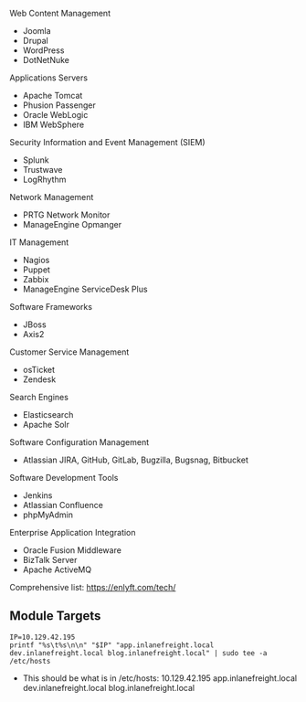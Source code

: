 Web Content Management
- Joomla
- Drupal
- WordPress
- DotNetNuke

Applications Servers
- Apache Tomcat
- Phusion Passenger
- Oracle WebLogic
- IBM WebSphere

Security Information and Event Management (SIEM)
- Splunk
- Trustwave
- LogRhythm

Network Management
- PRTG Network Monitor
- ManageEngine Opmanger

IT Management
- Nagios
- Puppet
- Zabbix
- ManageEngine ServiceDesk Plus

Software Frameworks
- JBoss
- Axis2

Customer Service Management
- osTicket
- Zendesk

Search Engines
- Elasticsearch
- Apache Solr

Software Configuration Management
- Atlassian JIRA, GitHub, GitLab, Bugzilla, Bugsnag, Bitbucket

Software Development Tools
- Jenkins
- Atlassian Confluence
- phpMyAdmin

Enterprise Application Integration
- Oracle Fusion Middleware
- BizTalk Server
- Apache ActiveMQ

Comprehensive list: https://enlyft.com/tech/


## Module Targets

```
IP=10.129.42.195
printf "%s\t%s\n\n" "$IP" "app.inlanefreight.local dev.inlanefreight.local blog.inlanefreight.local" | sudo tee -a /etc/hosts
```
- This should be what is in /etc/hosts: 10.129.42.195	app.inlanefreight.local dev.inlanefreight.local blog.inlanefreight.local
